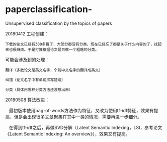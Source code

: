 # paperclassification-
Unsupervised classification by the topics of papers

20180412 工程创建：

    下载的论文已经有300多篇了，大部分都没有分类，现在已经忘了都是关于什么内容的了，找起来也很麻烦。于是打算根据论文题目做一个粗略的分类。

可能会涉及到的处理：

    翻译（多数论文是英文名字，个别中文名字的翻译成英文）
    
    纠错（论文名字中有单词拼写错误）
    
    分类（具体用哪种分类方法还没想出来）


20180508 算法改进：
    
    最初版本使用bag-of-words方法作为特征，又改为使用tf-idf特征，效果有提高，但是会出现很多文章聚集在其中一类的情况，需要再进一步细分。
    
    在得到tf-idf之后，再做SVD分解（Latent Semantic Indexing，LSI，参考论文《Latent Semantic Indexing: An overview》），效果又有提高。

